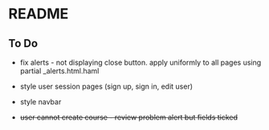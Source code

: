 # README

## To Do

* fix alerts - not displaying close button.  apply uniformly to all pages using partial _alerts.html.haml

* style user session pages (sign up, sign in, edit user)

* style navbar

* ~~user cannot create course - review problem alert but fields ticked~~

